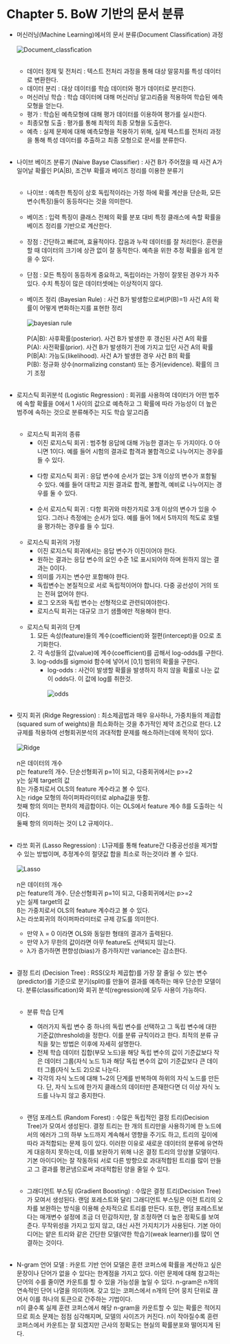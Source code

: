 # Chapter 5. BoW 기반의 문서 분류

- 머신러닝(Machine Learning)에서의 문서 분류(Document Classification) 과정<br><br>
![Document_classfication](https://user-images.githubusercontent.com/86700191/169681358-4821a9d8-b325-491f-bc99-42ef1329fbe7.png)
<br><br>
  - 데이터 정제 및 전처리 : 텍스트 전처리 과정을 통해 대상 말뭉치를 특성 데이터로 변환한다.
  - 데이터 분리 : 대상 데이터를 학습 데이터와 평가 데이터로 분리한다. 
  - 머신러닝 학습 : 학습 데이터에 대해 머신러닝 알고리즘을 적용하여 학습된 예측모형을 얻는다.
  - 평가 : 학습된 예측모형에 대해 평가 데이터를 이용하여 평가를 실시한다. 
  - 최종모형 도출 : 평가를 통해 최적의 최종 모형을 도출한다.
  - 예측 : 실제 문제에 대해 예측모형을 적용하기 위해, 실제 텍스트를 전처리 과정을 통해 특성 데이터를 추출하고 최종 모형으로 문서를 분류한다.
<br><br>
- 나이브 베이즈 분류기 (Naive Bayse Classifier) : 사건 B가 주어졌을 때 사건 A가 일어날 확률인 P(A|B), 조건부 확률과 베이즈 정리를 이용한 분류기<br><br>
  - 나이브 : 예측한 특징이 상호 독립적이라는 가정 하에 확률 계산을 단순화, 모든 변수(특징)들이 동등하다는 것을 의미한다.<br><br>
  - 베이즈 : 입력 특징이 클래스 전체의 확률 분포 대비 특정 클래스에 속할 확률을 베이즈 정리를 기반으로 계산한다.<br><br>
  - 장점 : 간단하고 빠르며, 효율적이다. 잡음과 누락 데이터를 잘 처리한다. 훈련을 할 때 데이터의 크기에 상관 없이 잘 동작한다. 예측을 위한 추정 확률을 쉽게 얻을 수 있다.<br><br>
  - 단점 : 모든 특징이 동등하게 중요하고, 독립이라는 가정이 잘못된 경우가 자주 있다. 수치 특징이 많은 데이터셋에는 이상적이지 않다.<br><br>
  - 베이즈 정리 (Bayesian Rule) : 사건 B가 발생함으로써(P(B)=1) 사건 A의 확률이 어떻게 변화하는지를 표현한 정리<br><br>
  ![bayesian rule](https://user-images.githubusercontent.com/86700191/169699073-1481b857-86f3-49f6-ae46-df917ece5acf.PNG)
  <br><br>
  P(A|B): 사후확률(posterior). 사건 B가 발생한 후 갱신된 사건 A의 확률<br>
  P(A): 사전확률(prior). 사건 B가 발생하기 전에 가지고 있던 사건 A의 확률<br>
  P(B|A): 가능도(likelihood). 사건 A가 발생한 경우 사건 B의 확률<br>
  P(B): 정규화 상수(normalizing constant) 또는 증거(evidence). 확률의 크기 조정
<br><br>
- 로지스틱 회귀분석 (Logistic Regression) : 회귀를 사용하여 데이터가 어떤 범주에 속할 확률을 0에서 1 사이의 값으로 예측하고 그 확률에 따라 가능성이 더 높은 범주에 속하는 것으로 분류해주는 지도 학습 알고리즘<br><br>
  - 로지스틱 회귀의 종류
    - 이진 로지스틱 회귀 : 범주형 응답에 대해 가능한 결과는 두 가지이다. 0 아니면 1이다. 예를 들어 시험의 결과로 합격과 불합격으로 나누어지는 경우를 들 수 있다.<br><br>
    - 다항 로지스틱 회귀 : 응답 변수에 순서가 없는 3개 이상의 변수가 포함될 수 있다. 예를 들어 대학교 지원 결과로 합격, 불합격, 예비로 나누어지는 경우를 둘 수 있다.<br><br>
    - 순서 로지스틱 회귀 : 다항 회귀와 마찬가지로 3개 이상의 변수가 있을 수 있다. 그러나 측정에는 순서가 있다. 예를 들어 1에서 5까지의 척도로 호텔을 평가하는 경우를 들 수 있다.<br><br>
  - 로지스틱 회귀의 가정
    - 이진 로지스틱 회귀에서는 응답 변수가 이진이어야 한다.
    - 원하는 결과는 응답 변수의 요인 수준 1로 표시되어야 하며 원하지 않는 결과는 0이다.
    - 의미를 가지는 변수만 포함해야 한다.
    - 독립변수는 본질적으로 서로 독립적이어야 합니다. 다중 공선성이 거의 또는 전혀 없어야 한다.
    - 로그 오즈와 독립 변수는 선형적으로 관련되여야한다.
    - 로지스틱 회귀는 대규모 크기 샘플에만 적용해야 한다.
<br><br> 
  - 로지스틱 회귀의 단계
    1. 모든 속성(feature)들의 계수(coefficient)와 절편(intercept)을 0으로 초기화한다.
    2. 각 속성들의 값(value)에 계수(coefficient)를 곱해서 log-odds를 구한다.
    3. log-odds를 sigmoid 함수에 넣어서 [0,1] 범위의 확률을 구한다.
       - log-odds : 사건이 발생할 확률을 발생하지 하지 않을 확률로 나눈 값이 odds다. 이 값에 log를 취한것.<br><br>
       ![odds](https://user-images.githubusercontent.com/86700191/170240378-ef7f28f7-08a5-47cd-bc6e-1a95721a64d8.PNG)
<br><br>
- 릿지 회귀 (Ridge Regression) : 최소제곱법과 매우 유사하나, 가중치들의 제곱합(squared sum of weights)을 최소화하는 것을 추가적인 제약 조건으로 한다.
L2 규제를 적용하여 선형회귀분석의 과대적합 문제를 해소하려는데에 목적이 있다.<br><br>
![Ridge](https://user-images.githubusercontent.com/86700191/170689524-0284225b-da83-41a8-9041-6995bf158fa8.PNG)
<br><br>
n은 데이터의 개수<br>
p는 feature의 개수. 단순선형회귀 p=1이 되고, 다중회귀에서는 p>=2<br>
y는 실제 target의 값<br>
ß는 가중치로서 OLS의 feature 계수라고 볼 수 있다.<br>
λ는 ridge 모형의 하이퍼파라미터로 alpha값을 뜻함.<br>
첫째 항의 의미는 편차의 제곱합이다. 이는 OLS에서 feature 계수 ß를 도출하는 식이다.<br>
둘째 항의 의미하는 것이 L2 규제이다..<br><br>
- 라쏘 회귀 (Lasso Regression) : L1규제를 통해 feature간 다중공선성을 제거할 수 있는 방법이며, 추정계수의 절댓값 합을 최소로 하는것이라 볼 수 있다.<br><br>
![Lasso](https://user-images.githubusercontent.com/86700191/170691719-5502aa12-7673-4971-a667-630ed39a4863.PNG)
<br><br>
n은 데이터의 개수<br>
p는 feature의 개수. 단순선형회귀 p=1이 되고, 다중회귀에서는 p>=2<br>
y는 실제 target의 값<br>
ß는 가중치로서 OLS의 feature 계수라고 볼 수 있다.<br>
λ는 라쏘회귀의 하이퍼파라미터로 규제 강도를 의미한다.<br>
  - 만약 λ = 0 이라면 OLS와 동일한 형태의 결과가 출력된다.
  - 만약 λ가 무한의 값이라면 아무 feature도 선택되지 않는다.
  - λ가 증가하면 편향성(bias)가 증가하지만 variance는 감소한다.<br><br>

- 결정 트리 (Decision Tree) : RSS(오차 제곱합)를 가장 잘 줄일 수 있는 변수(predictor)를 기준으로 분기(split)를 만들어 결과를 예측하는 매우 단순한 모델이다. 
분류(classification)와 회귀 분석(regression)에 모두 사용이 가능하다.<br><br>
  - 분류 학습 단계
    - 여러가지 독립 변수 중 하나의 독립 변수를 선택하고 그 독립 변수에 대한 기준값(threshold)을 정한다. 이를 분류 규칙이라고 한다. 최적의 분류 규칙을 찾는 방법은 이후에 자세히 설명한다.
    - 전체 학습 데이터 집합(부모 노드)을 해당 독립 변수의 값이 기준값보다 작은 데이터 그룹(자식 노드 1)과 해당 독립 변수의 값이 기준값보다 큰 데이터 그룹(자식 노드 2)으로 나눈다.
    - 각각의 자식 노드에 대해 1~2의 단계를 반복하여 하위의 자식 노드를 만든다. 단, 자식 노드에 한가지 클래스의 데이터만 존재한다면 더 이상 자식 노드를 나누지 않고 중지한다.<br><br>
  
  - 랜덤 포레스트 (Random Forest) : 수많은 독립적인 결정 트리(Decision Tree)가 모여서 생성된다. 결정 트리는 한 개의 트리만을 사용하기에 한 노드에서의 에러가 그의 하부 노드까지 계속해서 영향을 주기도 하고, 
트리의 깊이에 따라 과적합되는 문제 등이 있다. 이러한 이유로 새로운 데이터의 분류에 유연하게 대응하지 못하는데, 이를 보완하기 위해 나온 결정 트리의 앙상블 모델이다. 
기본 아이디어는 잘 작동하되 서로 다른 방향으로 과대적합된 트리를 많이 만들고 그 결과를 평균냄으로써 과대적합된 양을 줄일 수 있다.<br><br>

  - 그래디언트 부스팅 (Gradient Boosting) : 수많은 결정 트리(Decision Tree)가 모여서 생성된다. 랜덤 포레스트와 달리 그래디언트 부스팅은 이전 트리의 오차를 보완하는 방식을 이용해 순차적으로 트리를 만든다.
또한, 랜덤 포레스트보다는 매개변수 설정에 조금 더 민감하지만, 잘 조정하면 더 높은 정확도를 보여준다. 무작위성을 가지고 있지 않고, 대신 사전 가지치기가 사용된다. 
기본 아이디어는 얕은 트리와 같은 간단한 모델(약한 학습기(weak learner))를 많이 연결하는 것이다.<br><br>

- N-gram 언어 모델 : 카운트 기반 언어 모델은 훈련 코퍼스에 확률을 계산하고 싶은 문장이나 단어가 없을 수 있다는 한계점을 가지고 있다. 이런 문제에 대해 참고하는 단어의 수를 줄이면 카운트를 할 수 있을 가능성을 높일 수 있다.
n-gram은 n개의 연속적인 단어 나열을 의미하며. 갖고 있는 코퍼스에서 n개의 단어 뭉치 단위로 끊어서 이를 하나의 토큰으로 간주하는 기법이다.<br>
n이 클수록 실제 훈련 코퍼스에서 해당 n-gram을 카운트할 수 있는 확률은 적어지므로 희소 문제는 점점 심각해지며, 모델의 사이즈가 커진다. n이 작아질수록 훈련 코퍼스에서 카운트는 잘 되겠지만 근사의 정확도는 현실의 확률분포와 떨어지게 된다. 
